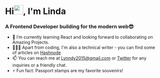 
<h1 > Hi<img src="https://raw.githubusercontent.com/MartinHeinz/MartinHeinz/master/wave.gif" width="30px" height="30px" />, I'm Linda</h1>
<h3 >A Frontend Developer building for the modern web😎</h3>


- 🌱 I’m currently learning React and looking forward to collaborating on Amazing Projects.
- 👩🏽‍💻 Apart from coding, I'm also a technical writer - you can find some of articles on [Hashnode](https://liinda.hashnode.dev/) 
- 📫 You can reach me at Lynndy2015@gmail.com  or [Twitter](https://twitter.com/thegirlcoder) for any inquiries or a friendly chat.
- ⚡ Fun fact: Passport stamps are my favorite souvenirs!

